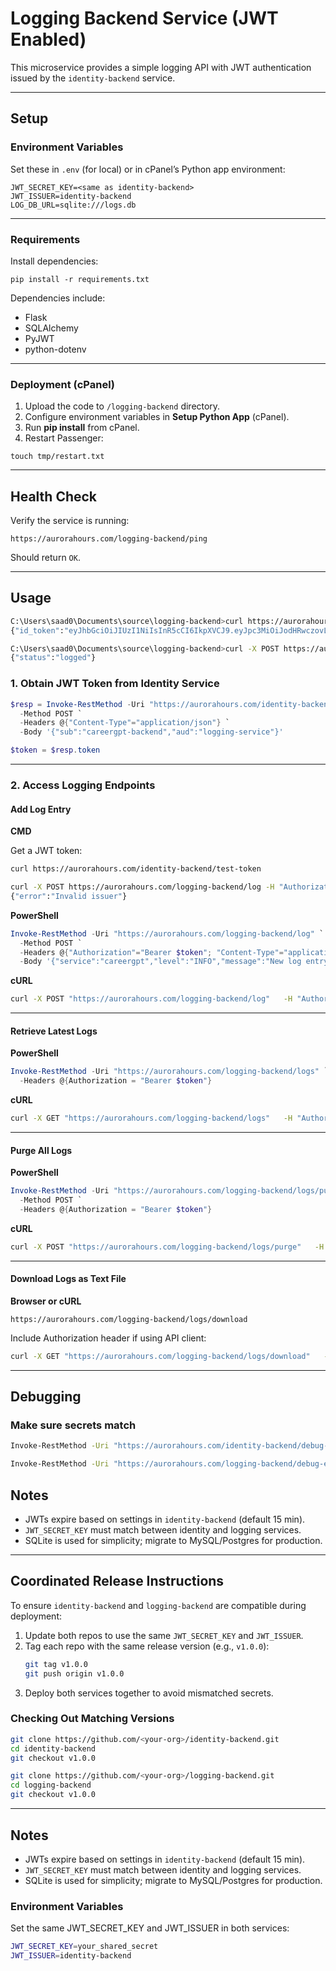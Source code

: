 
# Logging Backend Service (JWT Enabled)

This microservice provides a simple logging API with JWT authentication issued by the `identity-backend` service.

---

## Setup

### Environment Variables
Set these in `.env` (for local) or in cPanel’s Python app environment:

```
JWT_SECRET_KEY=<same as identity-backend>
JWT_ISSUER=identity-backend
LOG_DB_URL=sqlite:///logs.db
```

---

### Requirements

Install dependencies:
```
pip install -r requirements.txt
```

Dependencies include:
- Flask
- SQLAlchemy
- PyJWT
- python-dotenv

---

### Deployment (cPanel)

1. Upload the code to `/logging-backend` directory.
2. Configure environment variables in **Setup Python App** (cPanel).
3. Run **pip install** from cPanel.
4. Restart Passenger:

```
touch tmp/restart.txt
```

---

## Health Check

Verify the service is running:

```
https://aurorahours.com/logging-backend/ping
```

Should return `OK`.

---

## Usage

```bash
C:\Users\saad0\Documents\source\logging-backend>curl https://aurorahours.com/identity-backend/test-token
{"id_token":"eyJhbGciOiJIUzI1NiIsInR5cCI6IkpXVCJ9.eyJpc3MiOiJodHRwczovL2F1cm9yYWhvdXJzLmNvbS9pZGVudGl0eS1iYWNrZW5kIiwic3ViIjoidGVzdHVzZXIiLCJhdWQiOiJsb2dnaW5nLXNlcnZpY2UiLCJpYXQiOjE3NTQzNjkyNDgsImV4cCI6MTc1NDM3MTA0OCwic2NvcGUiOiJvcGVuaWQifQ.JPBstGfAXj_07ObDEOaYZoEI4hLSj1mcKqOPBkGAjio"}
```

```bash
C:\Users\saad0\Documents\source\logging-backend>curl -X POST https://aurorahours.com/logging-backend/log -H "Authorization: Bearer eyJhbGciOiJIUzI1NiIsInR5cCI6IkpXVCJ9.eyJpc3MiOiJodHRwczovL2F1cm9yYWhvdXJzLmNvbS9pZGVudGl0eS1iYWNrZW5kIiwic3ViIjoidGVzdHVzZXIiLCJhdWQiOiJsb2dnaW5nLXNlcnZpY2UiLCJpYXQiOjE3NTQzNjU4ODQsImV4cCI6MTc1NDM2NzY4NCwic2NvcGUiOiJvcGVuaWQifQ.RoztF1DAaaviw2Q4XuI-5-d12vdjS-U02eoHQkwJg_c" -H "Content-Type: application/json" -d "{\"service\":\"manual-test\",\"level\":\"INFO\",\"message\":\"Log from CMD works\",\"context\":{\"source\":\"cmd-one-liner\"}}"
{"status":"logged"}
```

### 1. Obtain JWT Token from Identity Service

```powershell
$resp = Invoke-RestMethod -Uri "https://aurorahours.com/identity-backend/token" `
  -Method POST `
  -Headers @{"Content-Type"="application/json"} `
  -Body '{"sub":"careergpt-backend","aud":"logging-service"}'

$token = $resp.token
```

---

### 2. Access Logging Endpoints


#### **Add Log Entry**

**CMD**

Get a JWT token:
```bash
curl https://aurorahours.com/identity-backend/test-token
```

```bash
curl -X POST https://aurorahours.com/logging-backend/log -H "Authorization: Bearer eyJhbGciOiJIUzI1NiIsInR5cCI6IkpXVCJ9.eyJpc3MiOiJodHRwczovL2F1cm9yYWhvdXJzLmNvbS9pZGVudGl0eS1iYWNrZW5kIiwic3ViIjoidGVzdHVzZXIiLCJhdWQiOiJsb2dnaW5nLXNlcnZpY2UiLCJpYXQiOjE3NTQzNjU4ODQsImV4cCI6MTc1NDM2NzY4NCwic2NvcGUiOiJvcGVuaWQifQ.RoztF1DAaaviw2Q4XuI-5-d12vdjS-U02eoHQkwJg_c" -H "Content-Type: application/json" -d "{\"service\":\"manual-test\",\"level\":\"INFO\",\"message\":\"Log from CMD works\",\"context\":{\"source\":\"cmd-one-liner\"}}"
{"error":"Invalid issuer"}
```


**PowerShell**
```powershell
Invoke-RestMethod -Uri "https://aurorahours.com/logging-backend/log" `
  -Method POST `
  -Headers @{"Authorization"="Bearer $token"; "Content-Type"="application/json"} `
  -Body '{"service":"careergpt","level":"INFO","message":"New log entry from PS","context":{"user":"test123"}}'
```

**cURL**
```bash
curl -X POST "https://aurorahours.com/logging-backend/log"   -H "Authorization: Bearer $token"   -H "Content-Type: application/json"   -d '{"service":"careergpt","level":"INFO","message":"New log entry from curl","context":{"user":"test123"}}'
```

---

#### **Retrieve Latest Logs**

**PowerShell**
```powershell
Invoke-RestMethod -Uri "https://aurorahours.com/logging-backend/logs" `
  -Headers @{Authorization = "Bearer $token"}
```

**cURL**
```bash
curl -X GET "https://aurorahours.com/logging-backend/logs"   -H "Authorization: Bearer $token"
```

---

#### **Purge All Logs**

**PowerShell**
```powershell
Invoke-RestMethod -Uri "https://aurorahours.com/logging-backend/logs/purge" `
  -Method POST `
  -Headers @{Authorization = "Bearer $token"}
```

**cURL**
```bash
curl -X POST "https://aurorahours.com/logging-backend/logs/purge"   -H "Authorization: Bearer $token"
```

---

#### **Download Logs as Text File**

**Browser or cURL**
```
https://aurorahours.com/logging-backend/logs/download
```

Include Authorization header if using API client:

```bash
curl -X GET "https://aurorahours.com/logging-backend/logs/download"   -H "Authorization: Bearer $token" -o logs.txt
```

---

## Debugging 

### Make sure secrets match

```bash
Invoke-RestMethod -Uri "https://aurorahours.com/identity-backend/debug-env"
```

```bash
Invoke-RestMethod -Uri "https://aurorahours.com/logging-backend/debug-env"
```
## Notes

- JWTs expire based on settings in `identity-backend` (default 15 min).
- `JWT_SECRET_KEY` must match between identity and logging services.
- SQLite is used for simplicity; migrate to MySQL/Postgres for production.

---

## Coordinated Release Instructions

To ensure `identity-backend` and `logging-backend` are compatible during deployment:

1. Update both repos to use the same `JWT_SECRET_KEY` and `JWT_ISSUER`.
2. Tag each repo with the same release version (e.g., `v1.0.0`):
   ```bash
   git tag v1.0.0
   git push origin v1.0.0
   ```
3. Deploy both services together to avoid mismatched secrets.

### Checking Out Matching Versions
```bash
git clone https://github.com/<your-org>/identity-backend.git
cd identity-backend
git checkout v1.0.0
```

```bash
git clone https://github.com/<your-org>/logging-backend.git
cd logging-backend
git checkout v1.0.0
```

---

## Notes

- JWTs expire based on settings in `identity-backend` (default 15 min).
- `JWT_SECRET_KEY` must match between identity and logging services.
- SQLite is used for simplicity; migrate to MySQL/Postgres for production.

### Environment Variables
Set the same JWT_SECRET_KEY and JWT_ISSUER in both services:
```bash
JWT_SECRET_KEY=your_shared_secret
JWT_ISSUER=identity-backend
```